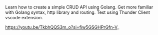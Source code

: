 Learn how to create a simple CRUD API using Golang. Get more familiar with Golang syntax, http library and routing. Test using Thunder Client vscode extension. 

https://youtu.be/TkbhQQS3m_o?si=fiw5GSGHPrGfn-V_
